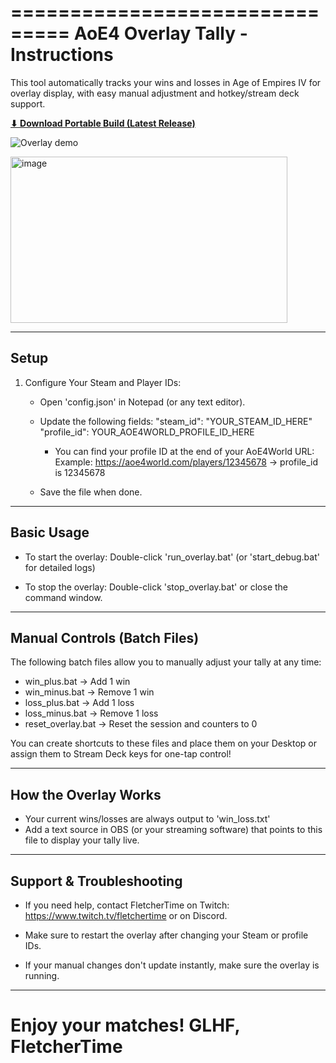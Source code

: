 ===============================
AoE4 Overlay Tally - Instructions
===============================

This tool automatically tracks your wins and losses in Age of Empires IV for overlay display, 
with easy manual adjustment and hotkey/stream deck support.

[**⬇ Download Portable Build (Latest Release)**](https://github.com/hivemindgamesowner-lang/AoE4-W-L-Tally-Overlay/releases/download/v1.0.0/aoe_tally.zip)


![Overlay demo](demo.gif)

<img width="443" height="266" alt="image" src="https://github.com/user-attachments/assets/6b0aa2bb-16fc-4005-83b8-9a4e9ffd2ad0" />


--------------------------------
Setup
--------------------------------

1. Configure Your Steam and Player IDs:

   - Open 'config.json' in Notepad (or any text editor).
   - Update the following fields:
        "steam_id": "YOUR_STEAM_ID_HERE"
        "profile_id": YOUR_AOE4WORLD_PROFILE_ID_HERE

     - You can find your profile ID at the end of your AoE4World URL:
       Example: https://aoe4world.com/players/12345678
                -> profile_id is 12345678

   - Save the file when done.

--------------------------------
Basic Usage
--------------------------------

- To start the overlay:
    Double-click 'run_overlay.bat'
    (or 'start_debug.bat' for detailed logs)

- To stop the overlay:
    Double-click 'stop_overlay.bat' or close the command window.

--------------------------------
Manual Controls (Batch Files)
--------------------------------

The following batch files allow you to manually adjust your tally at any time:

- win_plus.bat      → Add 1 win
- win_minus.bat     → Remove 1 win
- loss_plus.bat     → Add 1 loss
- loss_minus.bat    → Remove 1 loss
- reset_overlay.bat → Reset the session and counters to 0

You can create shortcuts to these files and place them on your Desktop or assign them to Stream Deck keys for one-tap control!

--------------------------------
How the Overlay Works
--------------------------------

- Your current wins/losses are always output to 'win_loss.txt'
- Add a text source in OBS (or your streaming software) that points to this file to display your tally live.

--------------------------------
Support & Troubleshooting
--------------------------------

- If you need help, contact FletcherTime on Twitch:
    https://www.twitch.tv/fletchertime
  or on Discord.

- Make sure to restart the overlay after changing your Steam or profile IDs.

- If your manual changes don't update instantly, make sure the overlay is running.

--------------------------------
Enjoy your matches!
GLHF,
FletcherTime
===============================

